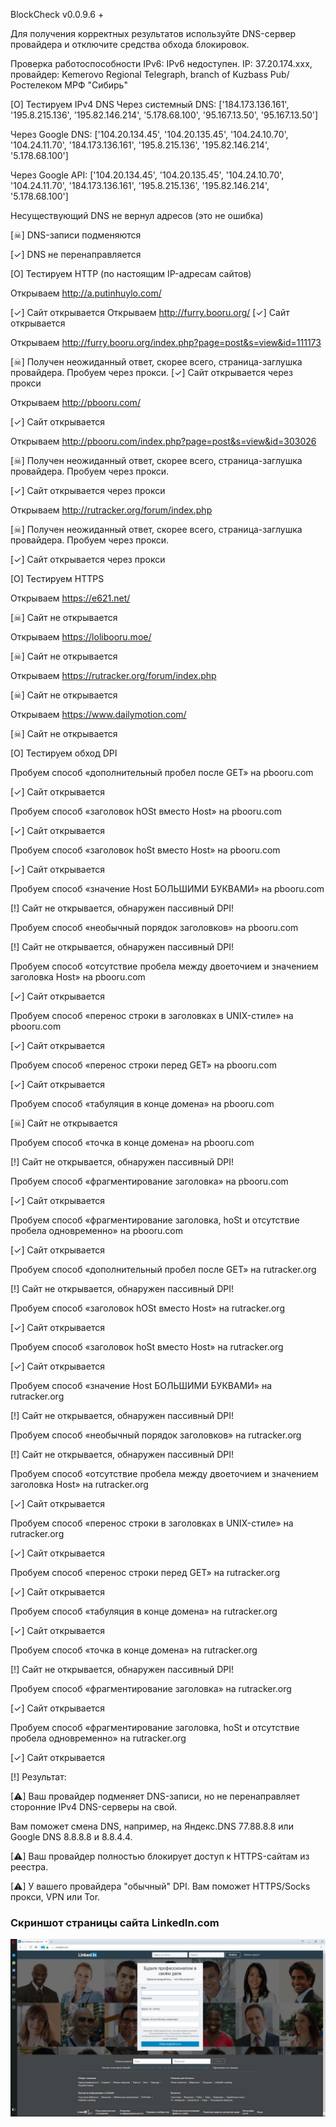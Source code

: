

BlockCheck v0.0.9.6
+

Для получения корректных результатов используйте DNS-сервер провайдера и отключите средства обхода блокировок.


Проверка работоспособности IPv6: IPv6 недоступен.
IP: 37.20.174.xxx, провайдер: Kemerovo Regional Telegraph, branch of Kuzbass Pub/ Ростелеком МРФ "Сибирь"


[O] Тестируем IPv4 DNS
Через системный DNS:	 ['184.173.136.161', '195.8.215.136', '195.82.146.214', '5.178.68.100', '95.167.13.50', '95.167.13.50']
	
Через Google DNS:	 ['104.20.134.45', '104.20.135.45', '104.24.10.70', '104.24.11.70', '184.173.136.161', '195.8.215.136', '195.82.146.214', '5.178.68.100']
	
Через Google API:	 ['104.20.134.45', '104.20.135.45', '104.24.10.70', '104.24.11.70', '184.173.136.161', '195.8.215.136', '195.82.146.214', '5.178.68.100']
	
Несуществующий DNS не вернул адресов (это не ошибка)
	
[☠] DNS-записи подменяются


[✓] DNS не перенаправляется



[O] Тестируем HTTP (по настоящим IP-адресам сайтов)

Открываем  http://a.putinhuylo.com/

[✓] Сайт открывается
	Открываем  http://furry.booru.org/
[✓] Сайт открывается

 Открываем  http://furry.booru.org/index.php?page=post&s=view&id=111173
 
[☠] Получен неожиданный ответ, скорее всего, страница-заглушка провайдера. Пробуем через прокси.
[✓] Сайт открывается через прокси
	
   Открываем  http://pbooru.com/
   
[✓] Сайт открывается

  Открываем  http://pbooru.com/index.php?page=post&s=view&id=303026
  
[☠] Получен неожиданный ответ, скорее всего, страница-заглушка провайдера. Пробуем через прокси.

[✓] Сайт открывается через прокси

   Открываем  http://rutracker.org/forum/index.php
   
[☠] Получен неожиданный ответ, скорее всего, страница-заглушка провайдера. Пробуем через прокси.

[✓] Сайт открывается через прокси


  [O] Тестируем HTTPS
  
  Открываем  https://e621.net/
  
[☠] Сайт не открывается

   Открываем  https://lolibooru.moe/
   
   
[☠] Сайт не открывается

   Открываем  https://rutracker.org/forum/index.php
   
[☠] Сайт не открывается

   Открываем  https://www.dailymotion.com/
    
   
[☠] Сайт не открывается

   [O] Тестируем обход DPI
   
   Пробуем способ «дополнительный пробел после GET» на pbooru.com
   
[✓] Сайт открывается

   Пробуем способ «заголовок hOSt вместо Host» на pbooru.com
   
[✓] Сайт открывается

   Пробуем способ «заголовок hoSt вместо Host» на pbooru.com
   
[✓] Сайт открывается

   Пробуем способ «значение Host БОЛЬШИМИ БУКВАМИ» на pbooru.com
   
[!] Сайт не открывается, обнаружен пассивный DPI!

   Пробуем способ «необычный порядок заголовков» на pbooru.com
   
[!] Сайт не открывается, обнаружен пассивный DPI!

   Пробуем способ «отсутствие пробела между двоеточием и значением заголовка Host» на pbooru.com
	
[✓] Сайт открывается

   Пробуем способ «перенос строки в заголовках в UNIX-стиле» на pbooru.com
   
[✓] Сайт открывается

   Пробуем способ «перенос строки перед GET» на pbooru.com
   
[✓] Сайт открывается

   Пробуем способ «табуляция в конце домена» на pbooru.com
   
[☠] Сайт не открывается

   Пробуем способ «точка в конце домена» на pbooru.com
   
[!] Сайт не открывается, обнаружен пассивный DPI!

   Пробуем способ «фрагментирование заголовка» на pbooru.com
   
[✓] Сайт открывается

   Пробуем способ «фрагментирование заголовка, hoSt и отсутствие пробела одновременно» на pbooru.com
   
[✓] Сайт открывается

   Пробуем способ «дополнительный пробел после GET» на rutracker.org
   
[!] Сайт не открывается, обнаружен пассивный DPI!

   Пробуем способ «заголовок hOSt вместо Host» на rutracker.org
   
[✓] Сайт открывается

   Пробуем способ «заголовок hoSt вместо Host» на rutracker.org
   
[✓] Сайт открывается

   Пробуем способ «значение Host БОЛЬШИМИ БУКВАМИ» на rutracker.org
   
[!] Сайт не открывается, обнаружен пассивный DPI!

   Пробуем способ «необычный порядок заголовков» на rutracker.org
   
[!] Сайт не открывается, обнаружен пассивный DPI!

   Пробуем способ «отсутствие пробела между двоеточием и значением заголовка Host» на rutracker.org
   
[✓] Сайт открывается

   Пробуем способ «перенос строки в заголовках в UNIX-стиле» на rutracker.org
   
[✓] Сайт открывается

   Пробуем способ «перенос строки перед GET» на rutracker.org
   
[✓] Сайт открывается

   Пробуем способ «табуляция в конце домена» на rutracker.org
   
[✓] Сайт открывается

   Пробуем способ «точка в конце домена» на rutracker.org
   
[!] Сайт не открывается, обнаружен пассивный DPI!

   Пробуем способ «фрагментирование заголовка» на rutracker.org
   
[✓] Сайт открывается

   Пробуем способ «фрагментирование заголовка, hoSt и отсутствие пробела одновременно» на rutracker.org
   
[✓] Сайт открывается

[!] Результат:

[⚠] Ваш провайдер подменяет DNS-записи, но не перенаправляет сторонние IPv4 DNS-серверы на свой.

 Вам поможет смена DNS, например, на Яндекс.DNS 77.88.8.8 или Google DNS 8.8.8.8 и 8.8.4.4.
 
[⚠] Ваш провайдер полностью блокирует доступ к HTTPS-сайтам из реестра.

[⚠] У вашего провайдера "обычный" DPI. Вам поможет HTTPS/Socks прокси, VPN или Tor.

  ### Скриншот страницы сайта LinkedIn.com

![](https://github.com/Vall21/blockcheck/blob/master/1.jpg)

